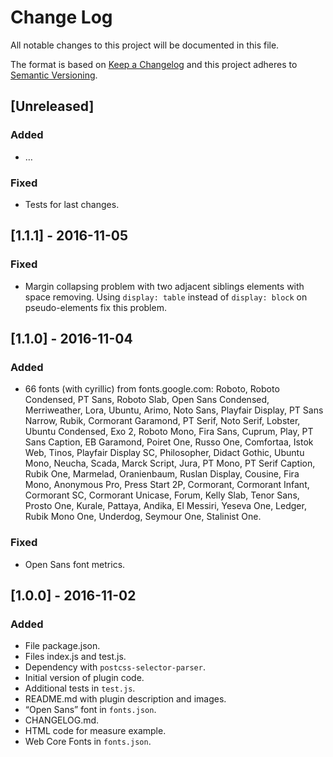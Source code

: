 # Change Log

All notable changes to this project will be documented in this file.

The format is based on [Keep a Changelog](http://keepachangelog.com/) 
and this project adheres to [Semantic Versioning](http://semver.org/).

## [Unreleased]

### Added

- …

### Fixed

- Tests for last changes.

## [1.1.1] - 2016-11-05

### Fixed

- Margin collapsing problem with two adjacent siblings elements with space 
  removing. Using `display: table` instead of `display: block` on 
  pseudo-elements fix this problem.

## [1.1.0] - 2016-11-04

### Added

- 66 fonts (with cyrillic) from fonts.google.com: Roboto,
  Roboto Condensed, PT Sans, Roboto Slab, Open Sans Condensed,
  Merriweather, Lora, Ubuntu, Arimo, Noto Sans, Playfair Display,
  PT Sans Narrow, Rubik, Cormorant Garamond, PT Serif, Noto Serif,
  Lobster, Ubuntu Condensed, Exo 2, Roboto Mono, Fira Sans, Cuprum, Play,
  PT Sans Caption, EB Garamond, Poiret One, Russo One, Comfortaa, Istok Web,
  Tinos, Playfair Display SC, Philosopher, Didact Gothic, Ubuntu Mono, Neucha,
  Scada, Marck Script, Jura, PT Mono, PT Serif Caption, Rubik One, Marmelad,
  Oranienbaum, Ruslan Display, Cousine, Fira Mono, Anonymous Pro,
  Press Start 2P, Cormorant, Cormorant Infant, Cormorant SC, Cormorant Unicase,
  Forum, Kelly Slab, Tenor Sans, Prosto One, Kurale, Pattaya, Andika,
  El Messiri, Yeseva One, Ledger, Rubik Mono One, Underdog, Seymour One,
  Stalinist One.

### Fixed

- Open Sans font metrics.

## [1.0.0] - 2016-11-02

### Added

- File package.json.
- Files index.js and test.js.
- Dependency with `postcss-selector-parser`.
- Initial version of plugin code.
- Additional tests in `test.js`.
- README.md with plugin description and images.
- “Open Sans” font in `fonts.json`.
- CHANGELOG.md.
- HTML code for measure example.
- Web Core Fonts in `fonts.json`.

